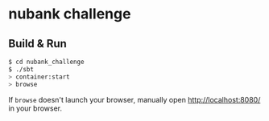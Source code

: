# nubank challenge #

## Build & Run ##

```sh
$ cd nubank_challenge
$ ./sbt
> container:start
> browse
```

If `browse` doesn't launch your browser, manually open [http://localhost:8080/](http://localhost:8080/) in your browser.
